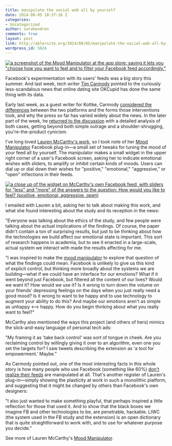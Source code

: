 ```yaml
---
title: manipulate the social web all by yourself
date: 2014-08-05 18:37:16 Z
categories:
- Uncategorized
author: sarahendren
comments: true
layout: post
link: http://ablersite.org/2014/08/05/manipulate-the-social-web-all-by-yourself/
wordpress_id: 5624
---
```


[![a screenshot of the Mood Manipulator at the app store: saying it lets you "choose how you want to feel and to filter your Facebook feed accordingly."](http://ablersite.files.wordpress.com/2014/08/mccarthy_mood-jpg.jpg)](https://ablersite.files.wordpress.com/2014/08/mccarthy_mood-jpg.jpg)



Facebook's experimentation with its users' feeds was a big story this summer. And last week, tech writer [Tim Carmody](https://twitter.com/tcarmody) pointed to the curiously less-scandalous news that online dating site OKCupid has done the same thing with its data.

Early last week, as a guest writer for Kottke, Carmody [considered the differences](http://kottke.org/14/07/why-dont-okcupids-experiments-bother-us) between the two platforms and the forms those interventions took, and why the press so far has varied widely about the news. In the later part of the week, he [returned to the discussion](http://kottke.org/14/08/the-problem-with-okcupid-is-the-problem-with-the-social-web) with a detailed analysis of both cases, getting beyond both simple outrage and a shoulder-shrugging, you're-the-product cynicism.

I've long loved [Lauren McCarthy's work](http://lauren-mccarthy.com/), so I took note of her [Mood Manipulator](http://lauren-mccarthy.com/moodmanipulator/) Facebook plug-in—a small set of tweaks for tuning the mood of your feed all by yourself. The manipulator makes a small widget in the upper right corner of a user's Facebook screen, asking her to indicate emotional wishes with sliders, to amplify or inhibit certain kinds of moods. Users can dial up or dial down their wishes for "positive," "emotional," "aggressive," or "open" inflections in their feeds.

[![a close up of the widget on McCarthy's own Facebook feed, with sliders for "less" and "more" of the answers to the question: How would you like to feel? (positive, emotional, aggressive, open)](http://ablersite.files.wordpress.com/2014/08/mccarthy-mm-close.jpg)](https://ablersite.files.wordpress.com/2014/08/mccarthy-mm-close.jpg)

I emailed with Lauren a bit, asking her to talk about making this work, and what she found interesting about the study and its reception in the news:


"Everyone was talking about the ethics of the study, and few people were talking about the actual implications of the findings. Of course, the paper didn't contain a ton of surprising results, but just to be thinking about how the technologies we build affect our emotional state is important. This sort of research happens in academia, but to see it enacted in a large-scale, actual system we interact with made the results affecting for me.




"I was inspired to make the [mood manipulator](http://lauren-mccarthy.com/moodmanipulator/) to explore that question of what the findings could mean. Facebook is unlikely to give us this kind of explicit control, but thinking more broadly about the systems we are building—what if we could have an interface for our emotions? What if it went beyond just Facebook, but filtered all the content of our lives? Would we want it? How would we use it? Is it wrong to turn down the volume on your friends' depressing feelings on the days when you just really need a good mood? Is it wrong to want to be happy and to use technology to augment your ability to do this? And maybe our emotions aren't as simple as unhappy <--> happy. How do you begin thinking about what you really want to feel?"


McCarthy also mentioned the ways this project (and others of hers) mimics the slick-and-easy language of personal tech ads:


"My framing it as 'take back control' was sort of tongue in cheek. Are you reclaiming control by willingly giving it over to an algorithm, even one you set the targets for? I saw tweets describing the extension as 'a tool for empowerment.' Maybe."


As Carmody pointed out, one of the most interesting facts in this whole story is how many people who use Facebook (something like 60%) [don't realize their feeds](http://kottke.org/14/07/why-dont-okcupids-experiments-bother-us) are manipulated at all. That's another register of Lauren's plug-in—simply showing the plasticity at work in such a monolithic platform, and suggesting that it might be changed by others than Facebook's own designers:


"I also just wanted to make something playful, that perhaps inspired a little reflection for those that used it. And to show that the black boxes we imagine FB and other technologies to be, are penetrable, hackable. LIWC (the system used in the FB study and the extension) is an open dictionary that is quite straightforward to work with, and to use for whatever purpose you decide."


See more of Lauren McCarthy's [Mood Manipulator](http://lauren-mccarthy.com/moodmanipulator/).
